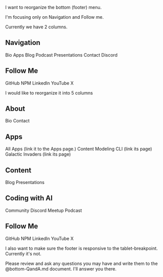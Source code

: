 I want to reorganize the bottom (footer) menu.

I'm focusing only on Navigation and Follow me.

Currently we have 2 columns.

Navigation
-----------
Bio
Apps
Blog
Podcast
Presentations
Contact
Discord

Follow Me
------------
GitHub
NPM
LinkedIn
YouTube
X

I would like to reorganize it into 5 columns

About
-----------
Bio
Contact

Apps
-----------
All Apps (link it to the Apps page.)
Content Modeling CLI (link its page)
Galactic Invaders (link its page)

Content
-----------
Blog
Presentations

Coding with AI
-----------
Community Discord
Meetup
Podcast

Follow Me
------------
GitHub
NPM
LinkedIn
YouTube
X

I also want to make sure the footer is responsive to the tablet-breakpoint.  Currently it's not.

Please review and ask any questions you may have and write them to the @bottom-QandA.md document.  I'll answer you there.